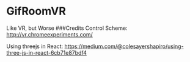 # GifRoomVR
Like VR, but Worse
###Credits
Control Scheme:
http://vr.chromeexperiments.com/

Using threejs in React:
https://medium.com/@colesayershapiro/using-three-js-in-react-6cb71e87bdf4

